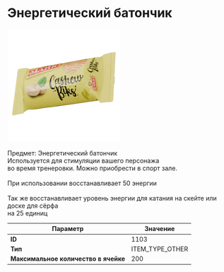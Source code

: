 # Энергетический батончик

![Item Image](../img/1103.webp?raw=true)

Предмет: Энергетический батончик<br>Используется для стимуляции вашего персонажа<br>во время тренеровки. Можно приобрести в спорт зале.<br><br>При использовании восстанавливает 50 энергии<br><br>Так же восстанавливает уровень энергии для катания на скейте или доске для сёрфа<br>на 25 единиц


| Параметр | Значение |
|----------|----------|
| **ID** | 1103 |
| **Тип** | ITEM_TYPE_OTHER |
| **Максимальное количество в ячейке** | 200 |

